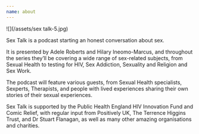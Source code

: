 ```yaml
---
name: about
---
```

![](/assets/sex talk-5.jpg)

Sex Talk is a podcast starting an honest conversation about sex.

It is presented by Adele Roberts and Hilary Ineomo-Marcus, and throughout the series they’ll be covering a wide range of sex-related subjects, from Sexual Health to testing for HIV, Sex Addiction, Sexuality and Religion and Sex Work.

The podcast will feature various guests, from Sexual Health specialists, Sexperts, Therapists, and people with lived experiences sharing their own stories of their sexual experiences.

Sex Talk is supported by the Public Health England HIV Innovation Fund and Comic Relief, with regular input from Positively UK, The Terrence Higgins Trust, and Dr Stuart Flanagan, as well as many other amazing organisations and charities.
